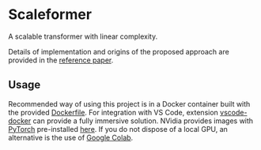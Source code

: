 # Scaleformer

A scalable transformer with linear complexity.

Details of implementation and origins of the proposed approach are provided in the [reference paper](./paper/paper-scaleformer.pdf).

## Usage

Recommended way of using this project is in a Docker container built with the provided [Dockerfile](./Dockerfile). For integration with VS Code, extension [vscode-docker](https://github.com/microsoft/vscode-docker) can provide a fully immersive solution. NVidia provides images with [PyTorch](https://pytorch.org/) pre-installed [here](https://ngc.nvidia.com/catalog/containers/nvidia:pytorch). If you do not dispose of a local GPU, an alternative is the use of [Google Colab](https://colab.research.google.com/notebooks/intro.ipynb?utm_source=scs-index).